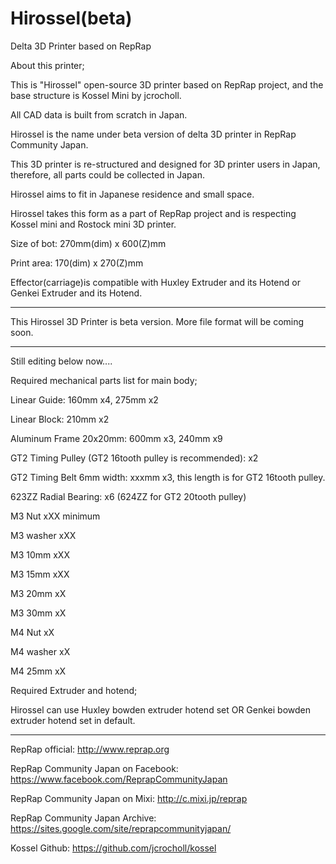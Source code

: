 Hirossel(beta)
=======


Delta 3D Printer based on RepRap


About this printer;

This is "Hirossel" open-source 3D printer based on RepRap project, and the base structure is Kossel Mini by jcrocholl.

All CAD data is built from scratch in Japan.

Hirossel is the name under beta version of delta 3D printer in RepRap Community Japan. 

This 3D printer is re-structured and designed for 3D printer users in Japan, therefore, all parts could be collected in Japan.


Hirossel aims to fit in Japanese residence and small space.

Hirossel takes this form as a part of RepRap project and is respecting Kossel mini and Rostock mini 3D printer.

Size of bot:  270mm(dim) x 600(Z)mm

Print area: 170(dim) x 270(Z)mm


Effector(carriage)is compatible with Huxley Extruder and its Hotend or Genkei Extruder and its Hotend.

------------------------------------------------------------------

This Hirossel 3D Printer is beta version.
More file format will be coming soon.

------------------------------------------------------------------
Still editing below now....

Required mechanical parts list for main body;

Linear Guide: 160mm x4,  275mm x2

Linear Block: 210mm x2

Aluminum Frame 20x20mm: 600mm x3, 240mm x9

GT2 Timing Pulley (GT2 16tooth pulley is recommended): x2

GT2 Timing Belt 6mm width: xxxmm x3, this length is for GT2 16tooth pulley.

623ZZ Radial Bearing: x6 (624ZZ for GT2 20tooth pulley)


M3 Nut xXX minimum

M3 washer xXX

M3 10mm xXX

M3 15mm xXX

M3 20mm xX 

M3 30mm xX

M4 Nut xX

M4 washer xX

M4 25mm xX


Required Extruder and hotend;

Hirossel can use Huxley bowden extruder hotend set OR Genkei bowden extruder hotend set in default.


------------------------------------------------------------------


RepRap official: http://www.reprap.org

RepRap Community Japan on Facebook: https://www.facebook.com/ReprapCommunityJapan

RepRap Community Japan on Mixi:  http://c.mixi.jp/reprap 

RepRap Community Japan Archive:  https://sites.google.com/site/reprapcommunityjapan/

Kossel Github: https://github.com/jcrocholl/kossel



